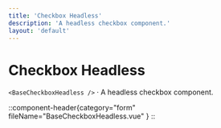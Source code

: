 ```yaml
---
title: 'Checkbox Headless'
description: 'A headless checkbox component.'
layout: 'default'
---
```


# Checkbox Headless

`<BaseCheckboxHeadless />` · A headless checkbox component.

::component-header{category="form" fileName="BaseCheckboxHeadless.vue" }
::